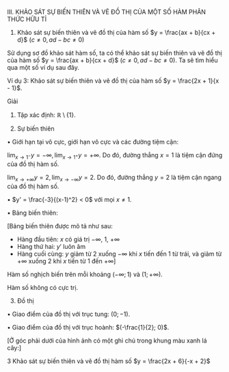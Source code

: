III. KHẢO SÁT SỰ BIẾN THIÊN VÀ VẼ ĐỒ THỊ CỦA MỘT SỐ HÀM PHÂN THỨC HỮU TỈ

1. Khảo sát sự biến thiên và vẽ đồ thị của hàm số $y = \frac{ax + b}{cx + d}$ $(c \neq 0, ad - bc \neq 0)$

Sử dụng sơ đồ khảo sát hàm số, ta có thể khảo sát sự biến thiên và vẽ đồ thị của hàm số 
$y = \frac{ax + b}{cx + d}$ $(c \neq 0, ad - bc \neq 0)$. Ta sẽ tìm hiểu qua một số ví dụ sau đây.

Ví dụ 3: Khảo sát sự biến thiên và vẽ đồ thị của hàm số $y = \frac{2x + 1}{x - 1}$.

Giải

1) Tập xác định: $\mathbb{R} \setminus \{1\}$.

2) Sự biến thiên

• Giới hạn tại vô cực, giới hạn vô cực và các đường tiệm cận:

$\lim_{x \to 1^-} y = -\infty, \lim_{x \to 1^+} y = +\infty$. Do đó, đường thẳng $x = 1$ là tiệm cận đứng của đồ thị hàm số.

$\lim_{x \to +\infty} y = 2, \lim_{x \to -\infty} y = 2$. Do đó, đường thẳng $y = 2$ là tiệm cận ngang của đồ thị hàm số.

• $y' = \frac{-3}{(x-1)^2} < 0$ với mọi $x \neq 1$.

• Bảng biến thiên:

[Bảng biến thiên được mô tả như sau:
- Hàng đầu tiên: $x$ có giá trị $-\infty$, 1, $+\infty$
- Hàng thứ hai: $y'$ luôn âm
- Hàng cuối cùng: $y$ giảm từ 2 xuống $-\infty$ khi $x$ tiến đến 1 từ trái, và giảm từ $+\infty$ xuống 2 khi $x$ tiến từ 1 đến $+\infty$]

Hàm số nghịch biến trên mỗi khoảng $(-\infty; 1)$ và $(1; +\infty)$.

Hàm số không có cực trị.

3) Đồ thị

• Giao điểm của đồ thị với trục tung: $(0; -1)$.

• Giao điểm của đồ thị với trục hoành: $(-\frac{1}{2}; 0)$.

[Ở góc phải dưới của hình ảnh có một ghi chú trong khung màu xanh lá cây:]

3 Khảo sát sự biến thiên và vẽ đồ thị hàm số
$y = \frac{2x + 6}{-x + 2}$